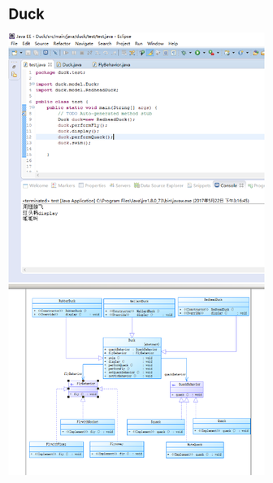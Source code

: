 # Duck
![.](https://github.com/09143797/Duck/blob/master/1.png)<br/>
![.](https://github.com/09143797/Duck/blob/master/2.png)<br/>
